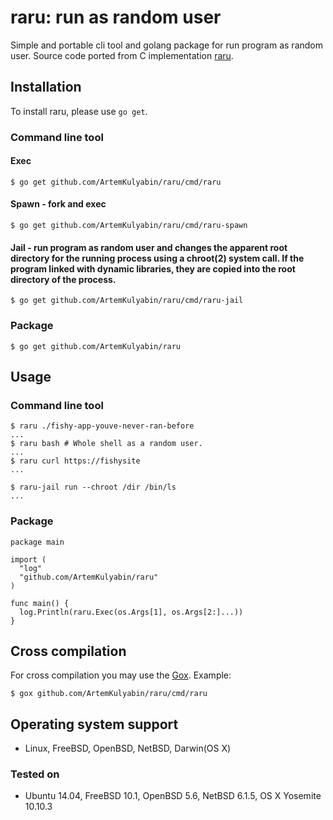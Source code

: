 # raru: run as random user
Simple and portable cli tool and golang package for run program as random user. Source code ported from C implementation [raru](https://github.com/teran-mckinney/raru).

## Installation

To install raru, please use `go get`.

### Command line tool

#### Exec
```
$ go get github.com/ArtemKulyabin/raru/cmd/raru
```

#### Spawn - fork and exec

```
$ go get github.com/ArtemKulyabin/raru/cmd/raru-spawn
```

#### Jail - run program as random user and changes the apparent root directory for the running process using a chroot(2) system call. If the program linked with dynamic libraries, they are copied into the root directory of the process.

```
$ go get github.com/ArtemKulyabin/raru/cmd/raru-jail
```

### Package

```
$ go get github.com/ArtemKulyabin/raru
```

## Usage

### Command line tool

```
$ raru ./fishy-app-youve-never-ran-before
...
$ raru bash # Whole shell as a random user.
...
$ raru curl https://fishysite
...
```

```
$ raru-jail run --chroot /dir /bin/ls
...
```

### Package

```
package main

import (
  "log"
  "github.com/ArtemKulyabin/raru"
)

func main() {
  log.Println(raru.Exec(os.Args[1], os.Args[2:]...))
}
```

## Cross compilation
For cross compilation you may use the [Gox](github.com/mitchellh/gox). Example:
```
$ gox github.com/ArtemKulyabin/raru/cmd/raru
```

## Operating system support
* Linux, FreeBSD, OpenBSD, NetBSD, Darwin(OS X)

### Tested on
* Ubuntu 14.04, FreeBSD 10.1, OpenBSD 5.6, NetBSD 6.1.5, OS X Yosemite 10.10.3
